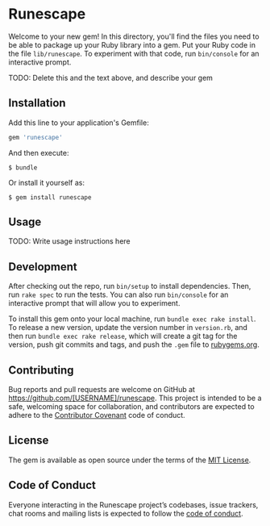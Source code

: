 # Runescape

Welcome to your new gem! In this directory, you'll find the files you need to be able to package up your Ruby library into a gem. Put your Ruby code in the file `lib/runescape`. To experiment with that code, run `bin/console` for an interactive prompt.

TODO: Delete this and the text above, and describe your gem

## Installation

Add this line to your application's Gemfile:

```ruby
gem 'runescape'
```

And then execute:

    $ bundle

Or install it yourself as:

    $ gem install runescape

## Usage

TODO: Write usage instructions here

## Development

After checking out the repo, run `bin/setup` to install dependencies. Then, run `rake spec` to run the tests. You can also run `bin/console` for an interactive prompt that will allow you to experiment.

To install this gem onto your local machine, run `bundle exec rake install`. To release a new version, update the version number in `version.rb`, and then run `bundle exec rake release`, which will create a git tag for the version, push git commits and tags, and push the `.gem` file to [rubygems.org](https://rubygems.org).

## Contributing

Bug reports and pull requests are welcome on GitHub at https://github.com/[USERNAME]/runescape. This project is intended to be a safe, welcoming space for collaboration, and contributors are expected to adhere to the [Contributor Covenant](http://contributor-covenant.org) code of conduct.

## License

The gem is available as open source under the terms of the [MIT License](http://opensource.org/licenses/MIT).

## Code of Conduct

Everyone interacting in the Runescape project’s codebases, issue trackers, chat rooms and mailing lists is expected to follow the [code of conduct](https://github.com/[USERNAME]/runescape/blob/master/CODE_OF_CONDUCT.md).
